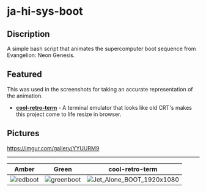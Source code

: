 # ja-hi-sys-boot


## Discription
A simple bash script that animates the supercomputer boot sequence from Evangelion: Neon Genesis.


## Featured
This was used in the screenshots for taking an accurate representation of the animation.
- __[cool-retro-term](https://github.com/Swordfish90/cool-retro-term/)__ - A terminal emulator that looks like old CRT's makes this project come to life
  resize in browser.
## Pictures
https://imgur.com/gallery/YYUURM9

---

| Amber | Green | cool-retro-term |
|---|---|---|
|![redboot](https://user-images.githubusercontent.com/54751617/128146068-dc3042cf-e208-4d8a-add1-f1c55501cee0.jpg)|![greenboot](https://user-images.githubusercontent.com/54751617/128146070-5b095ed3-dee7-4e05-9523-73e4b0da5746.gif)|![Jet_Alone_BOOT_1920x1080](https://user-images.githubusercontent.com/54751617/128146737-b0924832-6cc8-4b25-b988-88514c1ee81a.png)|
